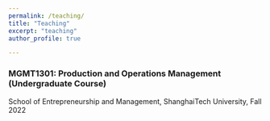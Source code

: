 ```yaml
---
permalink: /teaching/
title: "Teaching"
excerpt: "teaching"
author_profile: true

---
```


### MGMT1301: Production and Operations Management (Undergraduate Course)

School of Entrepreneurship and Management, ShanghaiTech University, Fall 2022 

